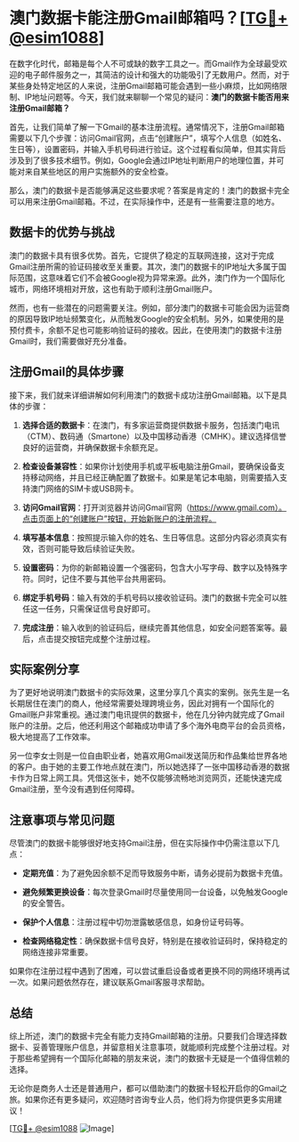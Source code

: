 # 澳门数据卡能注册Gmail邮箱吗？[[TG💪+ @esim1088](https://t.me/s/esim1088)]

在数字化时代，邮箱是每个人不可或缺的数字工具之一。而Gmail作为全球最受欢迎的电子邮件服务之一，其简洁的设计和强大的功能吸引了无数用户。然而，对于某些身处特定地区的人来说，注册Gmail邮箱可能会遇到一些小麻烦，比如网络限制、IP地址问题等。今天，我们就来聊聊一个常见的疑问：**澳门的数据卡能否用来注册Gmail邮箱？**

首先，让我们简单了解一下Gmail的基本注册流程。通常情况下，注册Gmail邮箱需要以下几个步骤：访问Gmail官网，点击“创建账户”，填写个人信息（如姓名、生日等），设置密码，并输入手机号码进行验证。这个过程看似简单，但其实背后涉及到了很多技术细节。例如，Google会通过IP地址判断用户的地理位置，并可能对来自某些地区的用户实施额外的安全检查。

那么，澳门的数据卡是否能够满足这些要求呢？答案是肯定的！澳门的数据卡完全可以用来注册Gmail邮箱。不过，在实际操作中，还是有一些需要注意的地方。

## 数据卡的优势与挑战

澳门的数据卡具有很多优势。首先，它提供了稳定的互联网连接，这对于完成Gmail注册所需的验证码接收至关重要。其次，澳门的数据卡的IP地址大多属于国际范围，这意味着它们不会被Google视为异常来源。此外，澳门作为一个国际化城市，网络环境相对开放，这也有助于顺利注册Gmail账户。

然而，也有一些潜在的问题需要关注。例如，部分澳门的数据卡可能会因为运营商的原因导致IP地址频繁变化，从而触发Google的安全机制。另外，如果使用的是预付费卡，余额不足也可能影响验证码的接收。因此，在使用澳门的数据卡注册Gmail时，我们需要做好充分准备。

## 注册Gmail的具体步骤

接下来，我们就来详细讲解如何利用澳门的数据卡成功注册Gmail邮箱。以下是具体的步骤：

1. **选择合适的数据卡**：在澳门，有多家运营商提供数据卡服务，包括澳门电讯（CTM）、数码通（Smartone）以及中国移动香港（CMHK）。建议选择信誉良好的运营商，并确保数据卡余额充足。
   
2. **检查设备兼容性**：如果你计划使用手机或平板电脑注册Gmail，要确保设备支持移动网络，并且已经正确配置了数据卡。如果是笔记本电脑，则需要插入支持澳门网络的SIM卡或USB网卡。

3. **访问Gmail官网**：打开浏览器并访问Gmail官网（https://www.gmail.com）。点击页面上的“创建账户”按钮，开始新账户的注册流程。

4. **填写基本信息**：按照提示输入你的姓名、生日等信息。这部分内容必须真实有效，否则可能导致后续验证失败。

5. **设置密码**：为你的新邮箱设置一个强密码，包含大小写字母、数字以及特殊字符。同时，记住不要与其他平台共用密码。

6. **绑定手机号码**：输入有效的手机号码以接收验证码。澳门的数据卡完全可以胜任这一任务，只需保证信号良好即可。

7. **完成注册**：输入收到的验证码后，继续完善其他信息，如安全问题答案等。最后，点击提交按钮完成整个注册过程。

## 实际案例分享

为了更好地说明澳门数据卡的实际效果，这里分享几个真实的案例。张先生是一名长期居住在澳门的商人，他经常需要处理跨境业务，因此对拥有一个国际化的Gmail账户非常重视。通过澳门电讯提供的数据卡，他在几分钟内就完成了Gmail账户的注册。之后，他还利用这个邮箱成功申请了多个海外电商平台的会员资格，极大地提高了工作效率。

另一位李女士则是一位自由职业者，她喜欢用Gmail发送简历和作品集给世界各地的客户。由于她的主要工作地点就在澳门，所以她选择了一张中国移动香港的数据卡作为日常上网工具。凭借这张卡，她不仅能够流畅地浏览网页，还能快速完成Gmail注册，至今没有遇到任何障碍。

## 注意事项与常见问题

尽管澳门的数据卡能够很好地支持Gmail注册，但在实际操作中仍需注意以下几点：

- **定期充值**：为了避免因余额不足而导致服务中断，请务必提前为数据卡充值。
  
- **避免频繁更换设备**：每次登录Gmail时尽量使用同一台设备，以免触发Google的安全警告。

- **保护个人信息**：注册过程中切勿泄露敏感信息，如身份证号码等。

- **检查网络稳定性**：确保数据卡信号良好，特别是在接收验证码时，保持稳定的网络连接非常重要。

如果你在注册过程中遇到了困难，可以尝试重启设备或者更换不同的网络环境再试一次。如果问题依然存在，建议联系Gmail客服寻求帮助。

## 总结

综上所述，澳门的数据卡完全有能力支持Gmail邮箱的注册。只要我们合理选择数据卡、妥善管理账户信息，并留意相关注意事项，就能顺利完成整个注册过程。对于那些希望拥有一个国际化邮箱的朋友来说，澳门的数据卡无疑是一个值得信赖的选择。

无论你是商务人士还是普通用户，都可以借助澳门的数据卡轻松开启你的Gmail之旅。如果你还有更多疑问，欢迎随时咨询专业人员，他们将为你提供更多实用建议！

[[TG💪+ @esim1088](https://t.me/s/esim1088) ![Image](https://i.postimg.cc/4NQfJmqS/Snipaste-2025-05-13-00-14-12.png)]